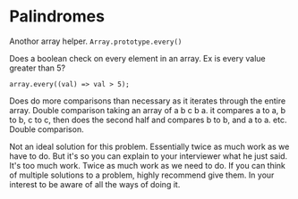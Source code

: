 # Palindromes

Anothor array helper. `Array.prototype.every()`

Does a boolean check on every element in an array. Ex is every value greater than 5?

`array.every((val) => val > 5);`

Does do more comparisons than necessary as it iterates through the entire array. Double comparison taking an array of a b c b a. it compares a to a, b to b, c to c, then does the second half and compares b to b, and a to a. etc. Double comparison.

Not an ideal solution for this problem. Essentially twice as much work as we have to do. But it's so you can explain to your interviewer what he just said. It's too much work. Twice as much work as we need to do. If you can think of multiple solutions to a problem, highly recommend give them. In your interest to be aware of all the ways of doing it.
